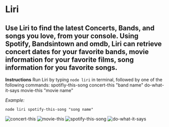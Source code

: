 # Liri	
## Use Liri to find the latest Concerts, Bands, and songs you love, from your console. Using Spotify, Bandsintown and omdb, Liri can retrieve concert dates for your favorite bands, movie information for your favorite films, song information for you favorite songs.	
**Instructions**
Run Liri by typing `node liri` in terminal, followed by one of the following commands:
spotifiy-this-song
concert-this "band name"
do-what-it-says
movie-this "movie name"

*Example:*

    node liri spotify-this-song "song name"
![concert-this](https://lh3.googleusercontent.com/ljMS9IpxKwyI6O8aVbfb-6i1Sl-ahXYcfnXrntXgEl2W_9Cih4kqHSxR1hx_Ir9h0uk8K2fMWdpj "concert-this")
![movie-this](https://lh3.googleusercontent.com/JvFtUL2ogvVoyy1GF9oUZJA-uWDBl7PnFpN8_H-tXOmLHSyrGK86BYMMgNCA8ZFoX03oj233KQnz "movie-this")
![spotify-this-song](https://lh3.googleusercontent.com/Y5_o_TW-is6fFZKhLjLOYmnZuErQye2DRYYHP_F1y5SiBlC0y271-nyR2XXVvefzbLG0KZnCjx6y "spotify-this-song")
![do-what-it-says](https://lh3.googleusercontent.com/7VZcVL8Hwtaq0e8Xjeb4TN3izN3agPt-BgMdXsWxECQDQBQxg4EGHPdSS1Zko7tDwiErw5eW2Vno "spotify-this-song")
